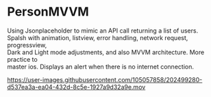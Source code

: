 # PersonMVVM
<p>Using Jsonplaceholder to mimic an API call returning a list of users.<br>
 Spalsh with animation, listview, error handling, network request, progressview,<br>
 Dark and Light mode adjustments, and also MVVM architecture. More practice to<br>
 master ios. Displays an alert when there is no internet connection.</p>

https://user-images.githubusercontent.com/105057858/202499280-d537ea3a-ea04-432d-8c5e-1927a9d32a9e.mov
